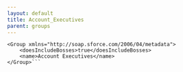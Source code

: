 ```yaml
---
layout: default
title: Account_Executives
parent: groups
---
```


```<?xml version="1.0" encoding="UTF-8"?>
<Group xmlns="http://soap.sforce.com/2006/04/metadata">
    <doesIncludeBosses>true</doesIncludeBosses>
    <name>Account Executives</name>
</Group>```
